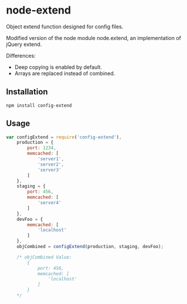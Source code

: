 node-extend
===========

Object extend function designed for config files.

Modified version of the node module node.extend, an implementation of jQuery extend.

Differences:

*	Deep copying is enabled by default.
*	Arrays are replaced instead of combined.


Installation
------------

	npm install config-extend

Usage
-----

````javascript
var configExtend = require('config-extend'),
	production = {
		port: 1234,
		memcached: [
			'server1',
			'server2',
			'server3'
		]
	},
	staging = {
		port: 456,
		memcached: [
			'server4'
		]
	},
	devFoo = {
		memcached: [
			'localhost'
		]
	},
	objCombined = configExtend(production, staging, devFoo);

	/* objCombined Value:
		{
			port: 456,
			memcached: [
				'localhost'
			]
		}
	*/
````

